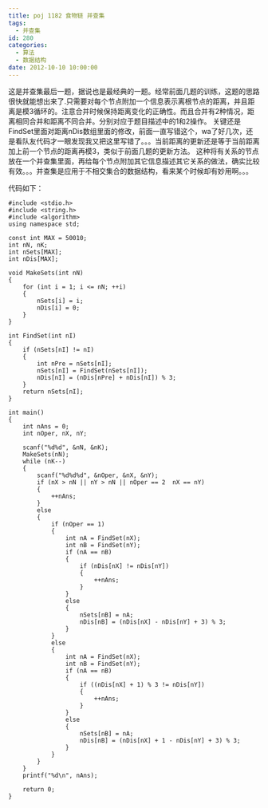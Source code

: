 ```yaml
---
title: poj 1182 食物链 并查集
tags:
  - 并查集
id: 280
categories:
  - 算法
  - 数据结构
date: 2012-10-10 10:00:00
---
```


这是并查集最后一题，据说也是最经典的一题。经常前面几题的训练，这题的思路很快就能想出来了.只需要对每个节点附加一个信息表示离根节点的距离，并且距离是模3循环的。注意合并时候保持距离变化的正确性。而且合并有2种情况，距离相同合并和距离不同合并。分别对应于题目描述中的1和2操作。
关键还是FindSet里面对距离nDis数组里面的修改，前面一直写错这个，wa了好几次，还是看队友代码才一眼发现我又把这里写错了。。。当前距离的更新还是等于当前距离加上前一个节点的距离再模3，类似于前面几题的更新方法。
这种将有关系的节点放在一个并查集里面，再给每个节点附加其它信息描述其它关系的做法，确实比较有效。。。并查集是应用于不相交集合的数据结构，看来某个时候却有妙用啊。。。

代码如下：
``` stylus
#include <stdio.h>
#include <string.h>
#include <algorithm>
using namespace std;

const int MAX = 50010;
int nN, nK;
int nSets[MAX];
int nDis[MAX];

void MakeSets(int nN)
{
    for (int i = 1; i <= nN; ++i)
    {
        nSets[i] = i;
        nDis[i] = 0;
    }
}

int FindSet(int nI)
{
    if (nSets[nI] != nI)
    {
        int nPre = nSets[nI];
        nSets[nI] = FindSet(nSets[nI]);
        nDis[nI] = (nDis[nPre] + nDis[nI]) % 3;
    }
    return nSets[nI];
}

int main()
{
    int nAns = 0;
    int nOper, nX, nY;

    scanf("%d%d", &nN, &nK);
    MakeSets(nN);
    while (nK--)
    {
        scanf("%d%d%d", &nOper, &nX, &nY);
        if (nX > nN || nY > nN || nOper == 2  nX == nY)
        {
            ++nAns;
        }
        else
        {
            if (nOper == 1)
            {
                int nA = FindSet(nX);
                int nB = FindSet(nY);
                if (nA == nB)
                {
                    if (nDis[nX] != nDis[nY])
                    {
                        ++nAns;
                    }
                }
                else
                {
                    nSets[nB] = nA;
                    nDis[nB] = (nDis[nX] - nDis[nY] + 3) % 3;
                }
            }
            else
            {
                int nA = FindSet(nX);
                int nB = FindSet(nY);
                if (nA == nB)
                {
                    if ((nDis[nX] + 1) % 3 != nDis[nY])
                    {
                        ++nAns;
                    }
                }
                else
                {
                    nSets[nB] = nA;
                    nDis[nB] = (nDis[nX] + 1 - nDis[nY] + 3) % 3;
                }
            }
        }
    }
    printf("%d\n", nAns);

    return 0;
}
```
